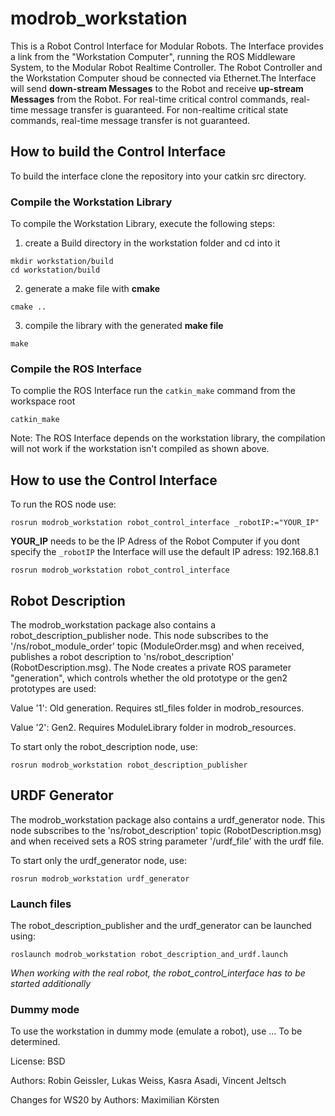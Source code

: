# modrob_workstation

This is a Robot Control Interface for Modular Robots. The Interface provides a link from the "Workstation Computer", running the ROS Middleware System, to the Modular Robot Realtime Controller. The Robot Controller and the Workstation Computer shoud be connected via Ethernet.The Interface will send **down-stream Messages** to the Robot and receive **up-stream Messages** from the Robot. For real-time critical control commands, real-time message transfer is guaranteed. For non-realtime critical state commands, real-time message transfer is not guaranteed.

## How to build the Control Interface

To build the interface clone the repository into your catkin src directory.

### Compile the Workstation Library

To compile the Workstation Library, execute the following steps:
1. create a Build directory in the workstation folder and cd into it
```
mkdir workstation/build
cd workstation/build
```
2. generate a make file with **cmake**
```
cmake ..
```
3. compile the library with the generated **make file**
```
make
```

### Compile the ROS Interface

To complie the ROS Interface run the `catkin_make` command from the workspace root 
```
catkin_make
```
Note: The ROS Interface depends on the workstation library, the compilation will not work if the workstation isn't compiled as shown above.

## How to use the Control Interface

To run the ROS node use:
```
rosrun modrob_workstation robot_control_interface _robotIP:="YOUR_IP"
```

**YOUR_IP** needs to be the IP Adress of the Robot Computer
if you dont specify the `_robotIP` the Interface will use the default IP adress: 192.168.8.1

```
rosrun modrob_workstation robot_control_interface 
```

## Robot Description

The modrob_workstation package also contains a robot_description_publisher node. This node subscribes to the '/ns/robot_module_order' topic (ModuleOrder.msg) and when received, publishes a robot description to 'ns/robot_description' (RobotDescription.msg). The Node creates a private ROS parameter "generation", which controls whether the old prototype or the gen2 prototypes are used:

Value '1': Old generation. Requires stl_files folder in modrob_resources.

Value '2': Gen2. Requires ModuleLibrary folder in modrob_resources.

To start only the robot_description node, use:

```
rosrun modrob_workstation robot_description_publisher 
```
## URDF Generator

The modrob_workstation package also contains a urdf_generator node. This node subscribes to the 'ns/robot_description' topic (RobotDescription.msg) and when received sets a ROS string parameter '/urdf_file' with the urdf file.

To start only the urdf_generator node, use:

```
rosrun modrob_workstation urdf_generator 
```

### Launch files
The robot_description_publisher and the urdf_generator can be launched using:
```
roslaunch modrob_workstation robot_description_and_urdf.launch
```
_When working with the real robot, the robot_control_interface has to be started additionally_

### Dummy mode

To use the workstation in dummy mode (emulate a robot), use ... To be determined.

License: BSD

Authors: Robin Geissler, Lukas Weiss, Kasra Asadi, Vincent Jeltsch

Changes for WS20 by Authors: Maximilian Körsten
